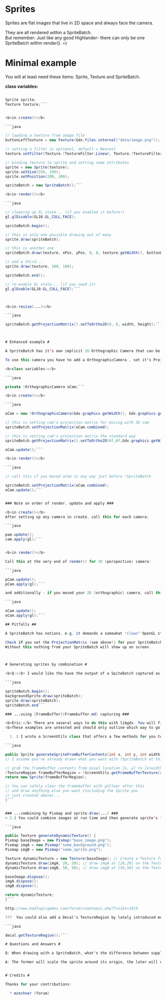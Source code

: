 # Sprites #



Sprites are flat images that live in 2D space and always face the camera.

They are all rendered within a SpriteBatch.<br />
But remember: Just like any good Highlander- there can only be one SpriteBatch within render(). =)


# Minimal example #

You will at least need these items: Sprite, Texture and SpriteBatch.

<b>class variables:</b>

```java

Sprite sprite;
Texture texture;```


<b>in create()</b>

```java

// loading a texture from image file
buttonLeftTexture = new Texture(Gdx.files.internal("data/image.png"));

// setting a filter is optional, default = Nearest
texture.setFilter(Texture.!TextureFilter.Linear, Texture.!TextureFilter.Linear);

// binding texture to sprite and setting some attributes
sprite = new Sprite(texture);
sprite.setSize(256, 256);
sprite.setPosition(200, 200);

spriteBatch = new SpriteBatch();```

<b>in render()</b>

```java

// cleaning up GL state... (if you enabled it before!)
gl.glDisable(GL10.GL_CULL_FACE);

spriteBatch.begin();

// this is only one possible drawing out of many
sprite.draw(spriteBatch);

// this is another one
spriteBatch.draw(texture, xPos, yPos, 0, 0, texture.getWidth(), buttonLeftTexture.getHeight());

// and a third...
sprite.draw(texture, 100, 100);

spriteBatch.end();

// re-enable GL state... (if you need it)
gl.glEnable(GL10.GL_CULL_FACE);```



<b>in resize(...)</b>

```java

spriteBatch.getProjectionMatrix().setToOrtho2D(0, 0, width, height);```



# Enhanced example #

A SpriteBatch has it's own implicit 2D Orthographic Camera that can be interacted with just like any camera you set up on your own. It even co-exists with a 3D camera.

To use this camera you have to add a OrthographicCamera , set it's Projection matrix whenever you moved it in any way and finally update it.

<b>class variables:</b>

```java

private !OrthographicCamera oCam;```

<b>in create()</b>

```java

oCam = new !OrthographicCamera(Gdx.graphics.getWidth(), Gdx.graphics.getHeight());

// this is setting cam's projection matrix for mixing with 3D cam
spriteBatch.setProjectionMatrix(oCam.combined);

// this is setting cam's projection matrix the standard way
spriteBatch.getProjectionMatrix().setToOrtho2D(0f,0f,Gdx.graphics.getWidth(),Gdx.graphics.getHeight());

oCam.update();```

<b>in render()</b>

```java

// call this if you moved oCam in any way just before !SpriteBatch

spriteBatch.setProjectionMatrix(oCam.combined);
oCam.update();```


### Note on order of render, update and apply ###

<b>in create()</b>
After setting up any camera in create, call this for each camera:

```java

pam.update();
cam.apply(gl);```


<b>in render()</b>

Call this at the very end of render() for 3D (perspective) camera:

```java

pCam.update();
pCam.apply(gl);```

and additionally - if you moved your 2D (orthographic) camera, call this right before SpriteBatch:

```java

oCam.update();
oCam.apply(gl);```

## Pitfalls ##

A SpriteBatch has notions, e.g. it demands a somewhat "clean" OpenGL state: You need to disable some of your GL-settings right before a SpriteBatch. A common candidate that needs to be disabled is <b>GL_CULL_FACE</b> and some lighting settings.

Check if you set the ProjectionMatrix (see above!) for your SpriteBatch in resize(...)!<br />
Without this nothing from your SpriteBatch will show up on screen.



# Generating sprites by combination #

<b>Q:</b> I would like tho have the output of a SpiteBatch captured as a Texture and display this at the end of another sprite (or apply the texture to a rectangle. ...). The SpriteBatch might be sth. like the following:

```java

spriteBatch.begin();
backgroundSprite.draw(spriteBatch);
sprite.draw(spriteBatch);
spriteBatch.end```

### ...using [FrameBuffer](Framebuffer.md) capturing ###

<b>Eric:</b> There are several ways to do this with libgdx. You will find that none of the options are very fast on an Android device (assuming that's your target).<br />In either case shown above the Texture will be <b>unmanaged</b>, so it will be your responsibility to reload them after a context loss. Also, don't forget to keep track of the things you might need to dispose() of later.<br />
<b>These examples are untested and should only outline which way to go!</b>

  1. ) I wrote a ScreenUtils class that offers a few methods for you to capture the framebuffer contents (or a portion thereof). It's located in com.badlogic.gdx.utils. Based on what you described in your post, the code might look something like this:

```java

public Sprite generateSpriteFromBufferContents(int x, int y, int width, int height) {
// I assume you've already drawn what you want with !SpriteBatch at this point...

// grab the framebuffer contents from pixel location [x, y] to [x+width, y+height]:
!TextureRegion frameBufferRegion = !ScreenUtils.getFrameBufferTexture(x, y, width, height);
return new Sprite(frameBufferRegion);

// You can safely clear the framebuffer with glClear after this
// and draw anything else you want (including the Sprite you
// just created above)...
}```


### ...combining by Pixmap and sprite.draw(...) ###
> 2.) You could combine images at run time and then generate sprite's from that:

```java

public Texture generateDynamicTexture() {
Pixmap baseImage = new Pixmap("base_image.png");
Pixmap imgA = new Pixmap("some_background.png");
Pixmap imgB = new Pixmap("some_sprite.png");

Texture dynamicTexture = new Texture(baseImage); // Create a Texture from the baseImage
dynamicTexture.draw(imgA, 20, 20); // draw imgA at [20,20] on the Texture;
dynamicTexture.draw(imgB, 50, 50); // draw imgB at [50,50] on the Texture;

baseImage.dispose();
imgA.dispose();
imgB.dispose();

return dynamicTexture;
}```

http://www.badlogicgames.com/forum/viewtopic.php?f=11&t=1819

???  You could also add a Decal's TextureRegion by lately introduced method:

```java

decal.getTextureRegion();```

# Questions and Answers #

Q: When drawing with a SpriteBatch, what's the difference between supplying a scale factor <> 1 and supplying bigger/lesser width and height values (so the texture is just stretched to match them)?

A: The former will scale the sprite around its origin, the later will extend it to the right and upwards.


# Credits #

Thanks for your contributions:

  * mzechner (forum)
